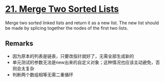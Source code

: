 # [21. Merge Two Sorted Lists](https://leetcode.com/problems/merge-two-sorted-lists/)

Merge two sorted linked lists and return it as a new list. The new list should be made by splicing together the nodes of the first two lists.

## Remarks

* 因为原本的列表是链表，只要改指针就好了，无需全部生成新的
* 单元测试的参数无法是new出来的自定义对象；这种情况也应该主动避免，否则会太复杂
* 判断两个数组相等无需二重循环
